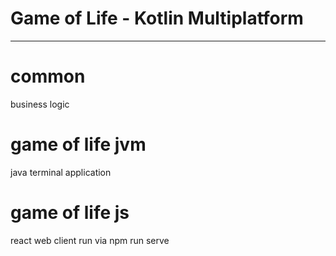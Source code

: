 # Game of Life - Kotlin Multiplatform
---------------------------------

# common
business logic

# game of life jvm
java terminal application

# game of life js
react web client
run via npm run serve

